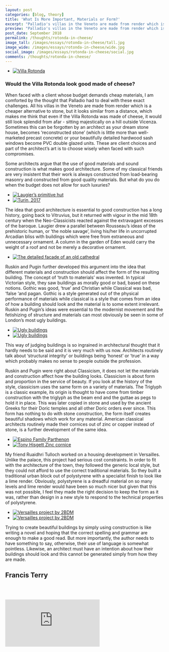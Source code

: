 ```yaml
---
layout: post
categories: [blog, theory]
title: 'What Is More Important, Materials or Form?'
excerpt: "Palladio's villas in the Veneto are made from render which is a cheaper alternative to stone, but it looks similar from a distance ... I think even if the Villa Rotonda was made of cheese, it would still look splendid from afar."
preview: "Palladio's villas in the Veneto are made from render which is a cheaper alternative to stone, but it looks similar from a distance ... I think even if the Villa Rotonda was made of cheese, it would still look splendid from afar."
post_date: September 2018
permalink: /thoughts/rotonda-in-cheese/
image_tall: /images/essays/rotonda-in-cheese/tall.jpg
image_wide: /images/essays/rotonda-in-cheese/wide.jpg
social_image: /images/essays/rotonda-in-cheese/social.jpg
comments: /thoughts/rotonda-in-cheese/
---
```


<ul class="list">
	<li class="full">
		<a class="fancybox" rel="group" href="/images/essays/rotonda-in-cheese/rotonda-01.jpg" title="Villa Rotonda">
			<img src="/images/essays/rotonda-in-cheese/thumbs/rotonda-01.jpg" alt="Villa Rotonda" />
		</a>
	</li>
</ul> 

<h3>
	Would the Villa Rotonda look good made of cheese?
</h3><p>
	When faced with a client whose budget demands cheap materials, I am comforted by the thought that Palladio had to deal with these exact challenges. All his villas in the Veneto are made from render which is a cheaper alternative to stone, but it looks similar from a distance, which makes me think that even if the Villa Rotonda was made of cheese, it would still look splendid from afar - sitting majestically on a hill outside Vicenza. Sometimes this can be forgotten by an architect as your dream stone house, becomes ‘reconstructed stone’ (which is little more than well-marketed precast concrete) or your beautifully detailed hardwood sash windows become PVC double glazed units. These are client choices and part of the architect’s art is to choose wisely when faced with such compromises.
</p><p>
	Some architects argue that the use of good materials and sound construction is what makes good architecture. Some of my classical friends are very insistent that their work is always constructed from load-bearing masonry and constructed from good quality materials. But what do you do when the budget does not allow for such luxuries?
</p>

<ul class="list">
	<li class="half">
		<a class="fancybox" rel="group" href="/images/essays/rotonda-in-cheese/rotonda-02.jpg" title="Laugier’s primitive hut">
			<img src="/images/essays/rotonda-in-cheese/thumbs/rotonda-02.jpg" alt="Laugier’s primitive hut" />
		</a>
	</li>
	<li class="half">
		<a class="fancybox" rel="group" href="/images/essays/rotonda-in-cheese/rotonda-03.jpg" title="Turin, 2017">
			<img src="/images/essays/rotonda-in-cheese/thumbs/rotonda-03.jpg" alt="Turin, 2017" />
		</a>
	</li>
</ul>

<p>
	The idea that good architecture is essential to good construction has a long history, going back to Vitruvius, but it returned with vigour in the mid 18th century when the Neo-Classicists reacted against the extravagant excesses of the baroque. Laugier drew a parallel between Rousseau’s ideas of the prehistoric human, or ‘the noble savage’, living his/her life in uncorrupted Arcadian bliss with buildings which were free from extraneous and unnecessary ornament. A column in the garden of Eden would carry the weight of a roof and not be merely a decorative ornament. 
</p>

<ul class="list">
	<li class="full">
		<a class="fancybox" rel="group" href="/images/essays/rotonda-in-cheese/rotonda-04.jpg" title="The detailed facade of an old cathedral">
			<img src="/images/essays/rotonda-in-cheese/thumbs/rotonda-04.jpg" alt="The detailed facade of an old cathedral" />
		</a>
	</li>
</ul> 

<p>
	Ruskin and Pugin further developed this argument into the idea that different materials and construction should affect the form of the resulting building. The concept of ‘truth to materials’ was invented. In typical Victorian style, they saw buildings as morally good or bad, based on these notions. Gothic was good, ‘true’ and Christian while Classical was bad, ‘false ‘and pagan. Gothic is a style generated out of the physical performance of materials while classical is a style that comes from an idea of how a building should look and the material is to some extent irrelevant. Ruskin and Pugin’s ideas were essential to the modernist movement and the fetishizing of structure and materials can most obviously be seen in some of London’s most ugly buildings.
</p>

<ul class="list">
	<li class="half">
		<a class="fancybox" rel="group" href="/images/essays/rotonda-in-cheese/rotonda-06.jpg" title="Ugly buildings">
			<img src="/images/essays/rotonda-in-cheese/thumbs/rotonda-06.jpg" alt="Ugly buildings" />
		</a>
	</li>
	<li class="half">
		<a class="fancybox" rel="group" href="/images/essays/rotonda-in-cheese/rotonda-07.jpg" title="Ugly buildings">
			<img src="/images/essays/rotonda-in-cheese/thumbs/rotonda-07.jpg" alt="Ugly buildings" />
		</a>
	</li>
</ul>

<p>
	This way of judging buildings is so ingrained in architectural thought that it hardly needs to be said and it is very much with us now. Architects routinely talk about ‘structural integrity’ or buildings being ‘honest’ or ‘true’ in a way which probably makes no sense to people outside the profession.
</p><p>
	Ruskin and Pugin were right about Classicism, it does not let the materials and construction affect how the building looks. Classicism is about form and proportion in the service of beauty.  If you look at the history of the style, classicism uses the same form on a variety of materials. The Triglyph is a classic example, its origin is thought to have come from timber construction with the triglyph as the beam end and the guttae as pegs to hold it in place. This was later copied in stone and used by the ancient Greeks for their Doric temples and all other Doric orders ever since. This form has nothing to do with stone construction, the form itself creates beautiful shadows which work for any material. American classical architects routinely made their cornices out of zinc or copper instead of stone, is a further development of the same idea.
</p>

<ul class="list">
	<li class="half">
		<a class="fancybox" rel="group" href="/images/essays/rotonda-in-cheese/rotonda-09.jpg" title="Espino Family Parthenon">
			<img src="/images/essays/rotonda-in-cheese/thumbs/rotonda-09.jpg" alt="Espino Family Parthenon" />
		</a>
	</li>
	<li class="half">
		<a class="fancybox" rel="group" href="/images/essays/rotonda-in-cheese/rotonda-10.jpg" title="Tony Hisgett Zinc cornice">
			<img src="/images/essays/rotonda-in-cheese/thumbs/rotonda-10.jpg" alt="Tony Hisgett Zinc cornice" />
		</a>
	</li>
</ul>

<p>
	My friend Ruaidhri Tulloch worked on a housing development in Versailles.  Unlike the palace, this project had serious cost constraints. In order to fit with the architecture of the town, they followed the generic local style, but they could not afford to use the correct traditional materials. So they built a traditional urban block out of polystyrene with a specialist finish to look like a lime render. Obviously, polystyrene is a dreadful material on so many levels and lime render would have been so much nicer but given that this was not possible, I feel they made the right decision to keep the form as it was, rather than design in a new style to respond to the technical properties of polystyrene. 
</p>

<ul class="list">
	<li class="half">
		<a class="fancybox" rel="group" href="/images/essays/rotonda-in-cheese/rotonda-12.jpg" title="Versailles project by 2BDM">
			<img src="/images/essays/rotonda-in-cheese/thumbs/rotonda-12.jpg" alt="Versailles project by 2BDM" />
		</a>
	</li>
	<li class="half">
		<a class="fancybox" rel="group" href="/images/essays/rotonda-in-cheese/rotonda-13.jpg" title="Versailles project by 2BDM">
			<img src="/images/essays/rotonda-in-cheese/thumbs/rotonda-13.jpg" alt="Versailles project by 2BDM" />
		</a>
	</li>
</ul>

<p>
	Trying to create beautiful buildings by simply using construction is like writing a novel and hoping that the correct spelling and grammar are enough to make a good read. But more importantly, the author needs to have something to say, otherwise, their use of language is somewhat pointless. Likewise, an architect must have an intention about how their buildings should look and this cannot be generated simply from how they are made. 
</p>

<h2>
	Francis Terry
</h2>

<br/><br/>

<div class="videoWrapper">
	<iframe src="https://www.youtube.com/embed/dSNfo8ZI7Rs" frameborder="0" allow="autoplay; encrypted-media" allowfullscreen></iframe>
</div> 